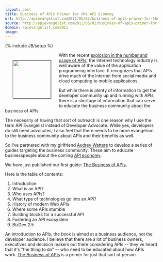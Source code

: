 ```yaml
---
layout: post
title: Business of APIs Primer for the API Economy
url: http://apievangelist.com2011/05/02/business-of-apis-primer-for-the-api-economy/
source: http://apievangelist.com2011/05/02/business-of-apis-primer-for-the-api-economy/
domain: apievangelist.com2011
image: 
---
```

{% include JB/setup %}
<p><img style="margin: 25px; border: 1px solid #000;" src="http://kinlane-productions.s3.amazonaws.com/business-of-apis/Business-of-APIs-Front-Cover-Cropped.png" alt="" width="125" align="left" />With the recent <a title="explosion in the number ad usage of APIs" href="http://blog.apievangelist.com/2011/03/08/programmable-web-3000-apis-and-growing/">explosion in the number and usage of APIs</a>, the Internet technology industry is well aware of the value of the application programming interface.  It recognizes that APIs drive much of the Internet from social media and cloud computing to mobile applications.</p>
<p>But while there is plenty of information to get the developer community up and running with APIs, there is a shortage of information that can serve to educate the <em>business</em> community about the business of APIs.</p>
<p>The necessity of having that sort of outreach is one reason why I use the term API Evangelist instead of Developer Advocate.  While yes, developers do still need advocates, I also feel that there needs to be more evangelism to the business community about APIs and their benefits as well.</p>
<p>So I've partnered with my girlfriend <a title="Audrey Watters" href="http://www.hackeducation.com">Audrey Watters</a> to develop a series of guides targeting the business community.  These aim to educate businesspeople about the coming <a title="API economy" href="http://blog.apievangelist.com/2011/01/19/the-new-api-economy/">API economy</a>.</p>
<p>We have just published our first guide:  <a title="Business of APIs" href="/business-of-apis.php">The Business of APIs</a>.</p>
<p>Here is the table of contents:</p>
<ol class="mainlist">
<li>Introduction</li>
<li>What is an API?</li>
<li>Who uses APIs?</li>
<li>What type of technologies go into an API?</li>
<li>History of modern Web APIs</li>
<li>Where some APIs stumble</li>
<li>Building blocks for a successful API</li>
<li>Fostering an API ecosystem</li>
<li>BizDev 2.5</li>
</ol>
<p>An introduction to APIs, the book is aimed at a business audience, not the developer audience.  I believe that there are a lot of business owners, executives and decision makers out there considering APIs -- they've heard that it's "the thing to do" -- who need to be educated about how APIs work.&nbsp;<a title="Business of APIs" href="/business_of_apis.php">The Business of APIs</a> is a primer for just that sort of person.</p>
